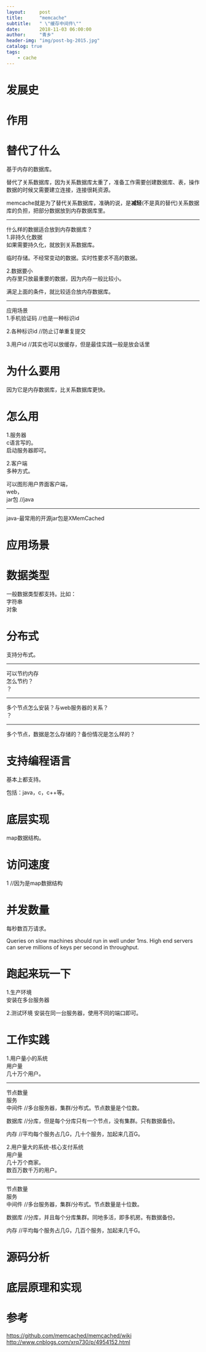 ```yaml
---
layout:     post
title:      "memcache"
subtitle:   " \"缓存中间件\""
date:       2018-11-03 06:00:00
author:     "青乡"
header-img: "img/post-bg-2015.jpg"
catalog: true
tags:
    - cache
---
```




# 发展史

# 作用

# 替代了什么
基于内存的数据库。  

替代了关系数据库，因为关系数据库太重了，准备工作需要创建数据库、表，操作数据的时候又需要建立连接，连接很耗资源。

memcache就是为了替代关系数据库，准确的说，是**减轻**(不是真的替代)关系数据库的负担，把部分数据放到内存数据库里。

---
什么样的数据适合放到内存数据库？  
1.非持久化数据  
如果需要持久化，就放到关系数据库。

临时存储。不经常变动的数据。实时性要求不高的数据。

2.数据要小  
内存里只放最重要的数据，因为内存一般比较小。

满足上面的条件，就比较适合放内存数据库。


---
应用场景  
1.手机验证码 //也是一种标识id  

2.各种标识id //防止订单重复提交

3.用户id //其实也可以放缓存，但是最佳实践一般是放会话里

# 为什么要用
因为它是内存数据库，比关系数据库更快。

# 怎么用
1.服务器  
c语言写的。  
启动服务器即可。


2.客户端  
多种方式。

可以图形用户界面客户端，  
web，  
jar包 //java

---
java-最常用的开源jar包是XMemCached  


# 应用场景

# 数据类型
一般数据类型都支持。比如：  
字符串  
对象

# 分布式
支持分布式。

---
可以节约内存  
怎么节约？  
？

---
多个节点怎么安装？与web服务器的关系？  
？

---
多个节点，数据是怎么存储的？备份情况是怎么样的？

# 支持编程语言
基本上都支持。

包括：java，c，c++等。

# 底层实现
map数据结构。

# 访问速度
1 //因为是map数据结构

# 并发数量
每秒数百万请求。  

Queries on slow machines should run in well under 1ms. High end servers can serve millions of keys per second in throughput.

# 跑起来玩一下
1.生产环境  
安装在多台服务器  

2.测试环境
安装在同一台服务器，使用不同的端口即可。

# 工作实践
1.用户量小的系统  
用户量  
几十万个用户。

---
节点数量  
服务   
中间件 //多台服务器，集群/分布式。节点数量是个位数。

数据库 //分库，但是每个分库只有一个节点，没有集群。只有数据备份。

内存 //平均每个服务占几G，几十个服务，加起来几百G。

2.用户量大的系统-核心支付系统  
用户量  
几十万个商家。  
数百万数千万的用户。

---
节点数量  
服务   
中间件 //多台服务器，集群/分布式。节点数量是十位数。

数据库 //分库，并且每个分库集群。同地多活，即多机房。有数据备份。

内存 //平均每个服务占几G，几百个服务，加起来几千G。

# 源码分析

# 底层原理和实现

# 参考
https://github.com/memcached/memcached/wiki  
http://www.cnblogs.com/xrq730/p/4954152.html
